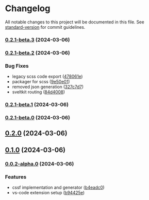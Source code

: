 # Changelog

All notable changes to this project will be documented in this file. See [standard-version](https://github.com/conventional-changelog/standard-version) for commit guidelines.

### [0.2.1-beta.3](https://github.com/medyll/cssfabric/compare/v0.2.1-beta.2...v0.2.1-beta.3) (2024-03-06)

### [0.2.1-beta.2](https://github.com/medyll/cssfabric/compare/v0.2.1-beta.1...v0.2.1-beta.2) (2024-03-06)


### Bug Fixes

* legacy scss code export ([478061e](https://github.com/medyll/cssfabric/commit/478061e08ca14d9be2f6e204fa444ba572250477))
* packager for scss ([9e50e01](https://github.com/medyll/cssfabric/commit/9e50e01f2b6c2443b50e4143917a85e8ca1e33c5))
* removed json generation ([327c7d7](https://github.com/medyll/cssfabric/commit/327c7d7f1220ee03333aff9774bf848945afb08c))
* sveltkit routing ([84d4008](https://github.com/medyll/cssfabric/commit/84d4008eaccd8606b51afb87a380e78324ee428a))

### [0.2.1-beta.1](https://github.com/medyll/cssfabric/compare/v0.2.1-beta.0...v0.2.1-beta.1) (2024-03-06)

### [0.2.1-beta.0](https://github.com/medyll/cssfabric/compare/v0.2.0...v0.2.1-beta.0) (2024-03-06)

## [0.2.0](https://github.com/medyll/cssfabric/compare/v0.1.0...v0.2.0) (2024-03-06)

## [0.1.0](https://github.com/medyll/cssfabric/compare/v0.0.2-alpha.0...v0.1.0) (2024-03-06)

### [0.0.2-alpha.0](https://github.com/medyll/cssfabric/compare/v0.4.2...v0.0.2-alpha.0) (2024-03-06)


### Features

* cssf implementation and generator ([b4eadc0](https://github.com/medyll/cssfabric/commit/b4eadc05a9f0f77eefc3b806ec9395f513dd4178))
* vs-code extension setup ([b94425e](https://github.com/medyll/cssfabric/commit/b94425e91434093353ecc586e0db0ada279ade4f))
